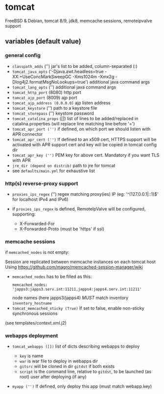 # tomcat

FreeBSD & Debian, tomcat 8/9, jdk8, memcache sessions, remoteipvalve support

## variables (default value)

### general config

* `classpath_adds` ('')
  jar's list to be added, column-separated (:)
* `tomcat_java_opts` ('-Djava.awt.headless=true -XX:+UseConcMarkSweepGC -Xms1024m -Xmx2g -Dlog4j2.formatMsgNoLookups=true')
  additional java command args
* `tomcat_lang_opts` ('')
  additional java command args
* `tomcat_http_port` (8080)
  http port
* `tomcat_ajp_port` (8009)
  ajp port
* `tomcat_ajp_address (0.0.0.0)`
  ajp listen address
* `tomcat_keystore` ('')
  path to a keystore file
* `tomcat_storepass` ('')
  keystore password
* `tomcat_catalina_props` ([])
  list of lines to be added/replaced in catalina.properties
  (will replace line matching line before '=')
* `tomcat_apr_port ('')`
  if defined, on which port we should listen with APR connector
* `tomcat_apr_cert ('')`
  If defined to an x509 cert, HTTPS support will be activated with APR support
  cert and key will be copied in tomcat config dir
* `tomcat_apr_key ('')`
  PEM key for above cert. Mandatory if you want TLS with APR
* `jre_dir (depend on distrib)`
  path to jre for tomcat
* see `defaults/main.yml` for exhaustive list

### http(s) reverse-proxy support

* `proxies_ips_regex` ('')
  regex matching proxy(ies) IP (eg: '^(127\.0\.0\.1|::1)$' for localhost IPv4 and IPv6)

* if `proxies_ips_regex` is defined, RemoteIpValve will be configured, supporting:
  * X-Forwarded-For
  * X-Forwarded-Proto (must be 'https' if ssl)

### memcache sessions

if `memcached_nodes` is not empty:

Session are replicated between memcache instances on each tomcat host 
Using https://github.com/magro/memcached-session-manager/wiki

* `memcached_nodes` has to be filled as this:
  <code><pre>memcached_nodes: 'japps3:japps3.serv.int:11211,japps4:japps4.serv.int:11211'</pre></code>
  node names (here japps3/japps4) *MUST* match inventory `inventory_hostname`
* `tomcat_memcached_sticky (True)`
  If set to false, enable non-sticky synchronous sessions

(see templates/context.xml.j2)

### webapps deployment

* `tomcat_webapps ([])` list of dicts describing webapps to deploy
  * `key` is name
  * `war` is war file to deploy in webapps dir
  * `gitsrc` will be cloned in dir `gitdst` if both exists
  * `script` is the command line, relative to `gitdst`, to be launched (as root) user after deploying (if any)

* `myapp ('')` If defined, only deploy this app (must match webapp.key)
